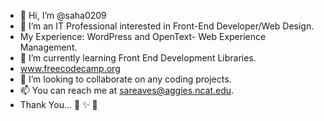 - 👋 Hi, I’m @saha0209
- 👀 I’m an IT Professional interested in Front-End Developer/Web Design. 
- My Experience: WordPress and OpenText- Web Experience Management.
- 🌱 I’m currently learning Front End Development Libraries. 
- www.freecodecamp.org 
- 💞️ I’m looking to collaborate on any coding projects.
- 📫 You can reach me at sareaves@aggies.ncat.edu.
- Thank You... 💖 ✨ 💖

<!---
saha0209/saha0209 is a ✨ special ✨ repository because its `README.md` (this file) appears on your GitHub profile.
You can click the Preview link to take a look at your changes.
--->
